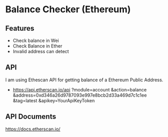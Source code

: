 # Balance Checker (Ethereum)

## Features

- Check balance in Wei
- Check Balance in Ether
- Invalid address can detect

## API
I am using Ethescan API for getting balance of a Ethereum Public Address.
- https://api.etherscan.io/api
   ?module=account
   &action=balance
   &address=0xd346a26d9787093e997e8bcb2d33a469d7c1c1ee
   &tag=latest
   &apikey=YourApiKeyToken

## API Documents
https://docs.etherscan.io/
